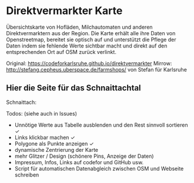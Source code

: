 # Direktvermarkter Karte
Übersichtskarte von Hofläden, Milchautomaten und anderen Direktvermarktern aus der Region. Die Karte erhält alle ihre Daten von Openstreetmap, bereitet sie optisch auf und unterstützt die Pflege der Daten indem sie fehlende Werte sichtbar macht und direkt auf den entsprechenden Ort auf OSM zurück verlinkt.

Original: https://codeforkarlsruhe.github.io/direktvermarkter
Mirrow: http://stefang.cepheus.uberspace.de/farmshops/
von Stefan für Karlsruhe

<h2>Hier die Seite für das Schnaittachtal</h2>

Schnaittach: 

Todos: (siehe auch in Issues)
- Unnötige Werte aus Tabelle ausblenden und den Rest sinnvoll sortieren ✓
- Links klickbar machen ✓
- Polygone als Punkte anzeigen ✓
- dynamische Zentrierung der Karte
- mehr Glitzer / Design (schönere Pins, Anzeige der Daten)
- Impressum, Infos, Links auf codefor und GitHub usw. 
- Script für automatischen Datenabgleich zwischen OSM und Webseite schreiben
